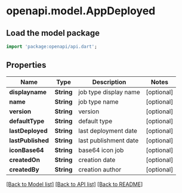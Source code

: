 # openapi.model.AppDeployed

## Load the model package
```dart
import 'package:openapi/api.dart';
```

## Properties
Name | Type | Description | Notes
------------ | ------------- | ------------- | -------------
**displayname** | **String** | job type display name | [optional] 
**name** | **String** | job type name | [optional] 
**version** | **String** | version | [optional] 
**defaultType** | **String** | default type | [optional] 
**lastDeployed** | **String** | last deployment date | [optional] 
**lastPublished** | **String** | last publishment date | [optional] 
**iconBase64** | **String** | base64 icon job | [optional] 
**createdOn** | **String** | creation date | [optional] 
**createdBy** | **String** | creation author | [optional] 

[[Back to Model list]](../README.md#documentation-for-models) [[Back to API list]](../README.md#documentation-for-api-endpoints) [[Back to README]](../README.md)


